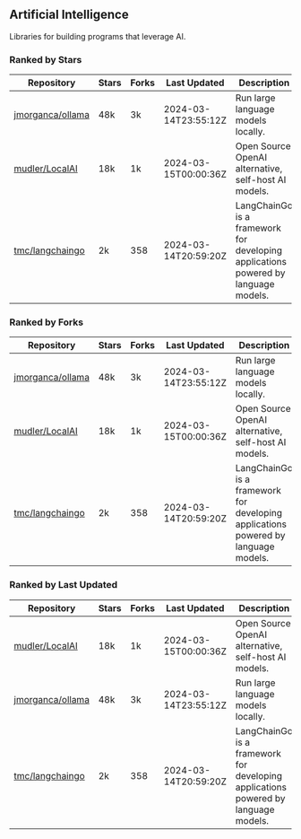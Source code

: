 ## Artificial Intelligence

Libraries for building programs that leverage AI.

### Ranked by Stars

| Repository | Stars | Forks | Last Updated | Description | 
|------------|-------|-------|--------------|-------------|
| [jmorganca/ollama](https://github.com/jmorganca/ollama) | 48k | 3k | 2024-03-14T23:55:12Z |  Run large language models locally. |
| [mudler/LocalAI](https://github.com/mudler/LocalAI) | 18k | 1k | 2024-03-15T00:00:36Z |  Open Source OpenAI alternative, self-host AI models. |
| [tmc/langchaingo](https://github.com/tmc/langchaingo) | 2k | 358 | 2024-03-14T20:59:20Z |  LangChainGo is a framework for developing applications powered by language models. |

### Ranked by Forks

| Repository | Stars | Forks | Last Updated | Description | 
|------------|-------|-------|--------------|-------------|
| [jmorganca/ollama](https://github.com/jmorganca/ollama) | 48k | 3k | 2024-03-14T23:55:12Z |  Run large language models locally. |
| [mudler/LocalAI](https://github.com/mudler/LocalAI) | 18k | 1k | 2024-03-15T00:00:36Z |  Open Source OpenAI alternative, self-host AI models. |
| [tmc/langchaingo](https://github.com/tmc/langchaingo) | 2k | 358 | 2024-03-14T20:59:20Z |  LangChainGo is a framework for developing applications powered by language models. |

### Ranked by Last Updated

| Repository | Stars | Forks | Last Updated | Description | 
|------------|-------|-------|--------------|-------------|
| [mudler/LocalAI](https://github.com/mudler/LocalAI) | 18k | 1k | 2024-03-15T00:00:36Z |  Open Source OpenAI alternative, self-host AI models. |
| [jmorganca/ollama](https://github.com/jmorganca/ollama) | 48k | 3k | 2024-03-14T23:55:12Z |  Run large language models locally. |
| [tmc/langchaingo](https://github.com/tmc/langchaingo) | 2k | 358 | 2024-03-14T20:59:20Z |  LangChainGo is a framework for developing applications powered by language models. |

